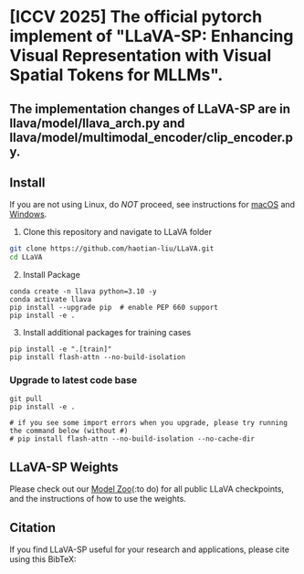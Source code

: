 # [ICCV 2025] The official pytorch implement of "LLaVA-SP: Enhancing Visual Representation with Visual Spatial Tokens for MLLMs".

## The implementation changes of LLaVA-SP are in llava/model/llava_arch.py and llava/model/multimodal_encoder/clip_encoder.py.


## Install

If you are not using Linux, do *NOT* proceed, see instructions for [macOS](https://github.com/haotian-liu/LLaVA/blob/main/docs/macOS.md) and [Windows](https://github.com/haotian-liu/LLaVA/blob/main/docs/Windows.md).

1. Clone this repository and navigate to LLaVA folder
```bash
git clone https://github.com/haotian-liu/LLaVA.git
cd LLaVA
```

2. Install Package
```Shell
conda create -n llava python=3.10 -y
conda activate llava
pip install --upgrade pip  # enable PEP 660 support
pip install -e .
```

3. Install additional packages for training cases
```
pip install -e ".[train]"
pip install flash-attn --no-build-isolation
```

### Upgrade to latest code base

```Shell
git pull
pip install -e .

# if you see some import errors when you upgrade, please try running the command below (without #)
# pip install flash-attn --no-build-isolation --no-cache-dir
```


## LLaVA-SP Weights
Please check out our [Model Zoo](https://github.com/haotian-liu/LLaVA/blob/main/docs/MODEL_ZOO.md)(:to do) for all public LLaVA checkpoints, and the instructions of how to use the weights.


## Citation

If you find LLaVA-SP useful for your research and applications, please cite using this BibTeX:
```bibtex

```
